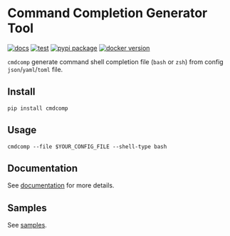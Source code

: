 # Command Completion Generator Tool

<!-- --8<-- [start:badges] -->

[![docs](https://github.com/yassun7010/cmdcomp/actions/workflows/publish-mkdocs.yml/badge.svg)](https://yassun7010.github.io/cmdcomp/)
[![test](https://github.com/yassun7010/cmdcomp/actions/workflows/test-suite.yml/badge.svg)](https://github.com/yassun7010/cmdcomp/actions)
[![pypi package](https://badge.fury.io/py/cmdcomp.svg)](https://pypi.org/project/cmdcomp)
[![docker version](https://img.shields.io/docker/v/yassun7010/cmdcomp/latest?label=docker%20version)](https://hub.docker.com/r/yassun7010/cmdcomp)

<!-- --8<-- [end:badges] -->

`cmdcomp` generate command shell completion file (`bash` or `zsh`) from config
`json`/`yaml`/`toml` file.

## Install

```shell
pip install cmdcomp
```

## Usage

```shell
cmdcomp --file $YOUR_CONFIG_FILE --shell-type bash
```

## Documentation

See [documentation](https://yassun7010.github.io/cmdcomp/) for more details.

## Samples

See [samples](https://github.com/yassun7010/cmdcomp/tree/main/samples/v2).
